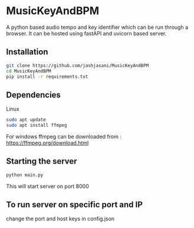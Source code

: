 # MusicKeyAndBPM
A python based audio tempo and key identifier which can be run through a browser. It can be hosted using fastAPI and uvicorn based server. 


## Installation 
```bash
git clone https://github.com/jashjasani/MusicKeyAndBPM
cd MusicKeyAndBPM
pip install -r requirements.txt
```

## Dependencies 
Linux
```bash
sudo apt update
sudo apt install ffmpeg
```
For windows ffmpeg can be downloaded from :  https://ffmpeg.org/download.html


## Starting the server
```bash
python main.py
```


This will start server on port 8000


## To run server on specific port and IP
change the port and host keys in config.json